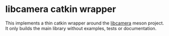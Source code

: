# libcamera catkin wrapper

This implements a thin catkin wrapper around the [libcamera](https://libcamera.org) meson project.
It only builds the main library without examples, tests or documentation.
